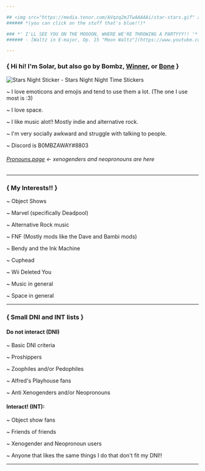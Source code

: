```yaml
---

## <img src="https://media.tenor.com/AVqzq2mJTwAAAAAi/star-stars.gif" alt="Star Stars Sticker - Star Stars Shootingstar Stickers"/> Solar's Introduction!! <img src="https://media.tenor.com/AVqzq2mJTwAAAAAi/star-stars.gif" alt="Star Stars Sticker - Star Stars Shootingstar Stickers"/>
###### *(you can click on the stuff that's blue!!)*

### *' I'LL SEE YOU ON THE MOOOON, WHERE WE'RE THROWING A PARTYYY!! '*
###### - [Waltz in E-major, Op. 15 "Moon Waltz"](https://www.youtube.com/watch?v=4mMc83y4foU&ab_channel=CojumDip-Topic)

---
```


### { Hi hi! I'm Solar, but also go by Bombz, [Winner](https://battlefordreamisland.fandom.com/wiki/Winner), or [Bone](https://animatedinanimatebattle.fandom.com/wiki/Bone) }

<img src="https://media.tenor.com/YtcePLrOKWYAAAAi/stars-night.gif" alt="Stars Night Sticker - Stars Night Night Time Stickers"/>

~ I love emoticons and emojis and tend to use them a lot. (The one I use most is :3)

~ I love space.

~ I like music alot!! Mostly indie and alternative rock.

~ I'm very socially awkward and struggle with talking to people.

~ Discord is B0MBZAWAY#8803

###### [Pronouns.page](https://en.pronouns.page/@B0MBZAWAY) <- xenogenders and neopronouns are here

---

### { My Interests!! }

~ Object Shows 

~ Marvel (specifically Deadpool)

~ Alternative Rock music

~ FNF (Mostly mods like the Dave and Bambi mods)

~ Bendy and the Ink Machine

~ Cuphead

~ Wii Deleted You

~ Music in general

~ Space in general

---

### { Small DNI and INT lists }

#### Do not interact (DNI)
~ Basic DNI criteria

~ Proshippers

~ Zoophiles and/or Pedophiles

~ Alfred's Playhouse fans

~ Anti Xenogenders and/or Neopronouns

#### Interact! (INT):
~ Object show fans

~ Friends of friends

~ Xenogender and Neopronoun users

~ Anyone that likes the same things I do that don't fit my DNI!!

---
